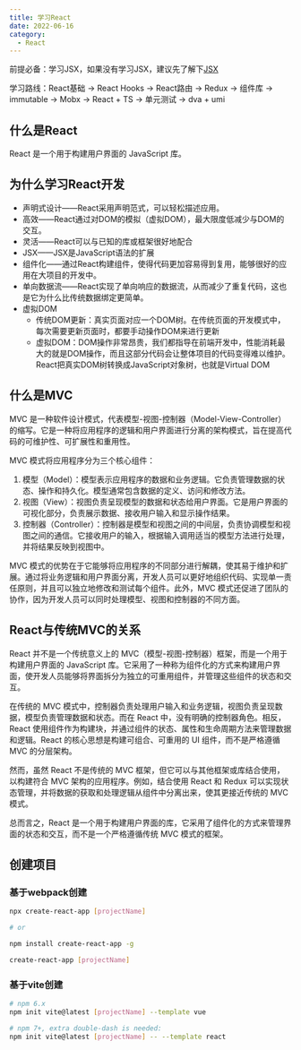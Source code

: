 ```yaml
---
title: 学习React
date: 2022-06-16
category:
  - React
---
```


前提必备：学习JSX，如果没有学习JSX，建议先了解下[JSX](./jsx.md)

学习路线：React基础 -> React Hooks -> React路由 -> Redux -> 组件库 -> immutable -> Mobx -> React + TS -> 单元测试 -> dva + umi



<!-- more -->

## 什么是React

React 是一个用于构建用户界面的 JavaScript 库。

## 为什么学习React开发

- 声明式设计——React采用声明范式，可以轻松描述应用。
- 高效——React通过对DOM的模拟（虚拟DOM），最大限度低减少与DOM的交互。
- 灵活——React可以与已知的库或框架很好地配合
- JSX——JSX是JavaScript语法的扩展
- 组件化——通过React构建组件，使得代码更加容易得到复用，能够很好的应用在大项目的开发中。
- 单向数据流——React实现了单向响应的数据流，从而减少了重复代码，这也是它为什么比传统数据绑定更简单。
- 虚拟DOM
  - 传统DOM更新：真实页面对应一个DOM树。在传统页面的开发模式中，每次需要更新页面时，都要手动操作DOM来进行更新
  - 虚拟DOM：DOM操作非常昂贵，我们都指导在前端开发中，性能消耗最大的就是DOM操作，而且这部分代码会让整体项目的代码变得难以维护。React把真实DOM树转换成JavaScript对象树，也就是Virtual DOM


## 什么是MVC

MVC 是一种软件设计模式，代表模型-视图-控制器（Model-View-Controller）的缩写。它是一种将应用程序的逻辑和用户界面进行分离的架构模式，旨在提高代码的可维护性、可扩展性和重用性。

MVC 模式将应用程序分为三个核心组件：

1. 模型（Model）：模型表示应用程序的数据和业务逻辑。它负责管理数据的状态、操作和持久化。模型通常包含数据的定义、访问和修改方法。
2. 视图（View）：视图负责呈现模型的数据和状态给用户界面。它是用户界面的可视化部分，负责展示数据、接收用户输入和显示操作结果。
3. 控制器（Controller）：控制器是模型和视图之间的中间层，负责协调模型和视图之间的通信。它接收用户的输入，根据输入调用适当的模型方法进行处理，并将结果反映到视图中。

MVC 模式的优势在于它能够将应用程序的不同部分进行解耦，使其易于维护和扩展。通过将业务逻辑和用户界面分离，开发人员可以更好地组织代码、实现单一责任原则，并且可以独立地修改和测试每个组件。此外，MVC 模式还促进了团队的协作，因为开发人员可以同时处理模型、视图和控制器的不同方面。

## React与传统MVC的关系

React 并不是一个传统意义上的 MVC（模型-视图-控制器）框架，而是一个用于构建用户界面的 JavaScript 库。它采用了一种称为组件化的方式来构建用户界面，使开发人员能够将界面拆分为独立的可重用组件，并管理这些组件的状态和交互。

在传统的 MVC 模式中，控制器负责处理用户输入和业务逻辑，视图负责呈现数据，模型负责管理数据和状态。而在 React 中，没有明确的控制器角色。相反，React 使用组件作为构建块，并通过组件的状态、属性和生命周期方法来管理数据和逻辑。React 的核心思想是构建可组合、可重用的 UI 组件，而不是严格遵循 MVC 的分层架构。

然而，虽然 React 不是传统的 MVC 框架，但它可以与其他框架或库结合使用，以构建符合 MVC 架构的应用程序。例如，结合使用 React 和 Redux 可以实现状态管理，并将数据的获取和处理逻辑从组件中分离出来，使其更接近传统的 MVC 模式。

总而言之，React 是一个用于构建用户界面的库，它采用了组件化的方式来管理界面的状态和交互，而不是一个严格遵循传统 MVC 模式的框架。

## 创建项目

### 基于webpack创建
```bash
npx create-react-app [projectName]

# or

npm install create-react-app -g

create-react-app [projectName]
```


### 基于vite创建

```bash
# npm 6.x
npm init vite@latest [projectName] --template vue

# npm 7+, extra double-dash is needed:
npm init vite@latest [projectName] -- --template react
```